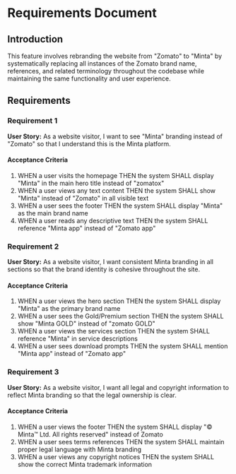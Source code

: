 # Requirements Document

## Introduction

This feature involves rebranding the website from "Zomato" to "Minta" by systematically replacing all instances of the Zomato brand name, references, and related terminology throughout the codebase while maintaining the same functionality and user experience.

## Requirements

### Requirement 1

**User Story:** As a website visitor, I want to see "Minta" branding instead of "Zomato" so that I understand this is the Minta platform.

#### Acceptance Criteria

1. WHEN a user visits the homepage THEN the system SHALL display "Minta" in the main hero title instead of "zomatox"
2. WHEN a user views any text content THEN the system SHALL show "Minta" instead of "Zomato" in all visible text
3. WHEN a user sees the footer THEN the system SHALL display "Minta" as the main brand name
4. WHEN a user reads any descriptive text THEN the system SHALL reference "Minta app" instead of "Zomato app"

### Requirement 2

**User Story:** As a website visitor, I want consistent Minta branding in all sections so that the brand identity is cohesive throughout the site.

#### Acceptance Criteria

1. WHEN a user views the hero section THEN the system SHALL display "Minta" as the primary brand name
2. WHEN a user sees the Gold/Premium section THEN the system SHALL show "Minta GOLD" instead of "zomato GOLD"
3. WHEN a user views the services section THEN the system SHALL reference "Minta" in service descriptions
4. WHEN a user sees download prompts THEN the system SHALL mention "Minta app" instead of "Zomato app"

### Requirement 3

**User Story:** As a website visitor, I want all legal and copyright information to reflect Minta branding so that the legal ownership is clear.

#### Acceptance Criteria

1. WHEN a user views the footer THEN the system SHALL display "© Minta™ Ltd. All rights reserved" instead of Zomato
2. WHEN a user sees terms references THEN the system SHALL maintain proper legal language with Minta branding
3. WHEN a user views any copyright notices THEN the system SHALL show the correct Minta trademark information